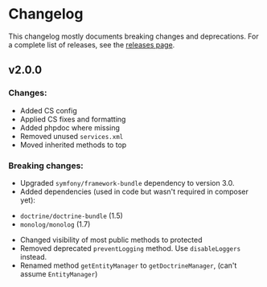 Changelog
=========

This changelog mostly documents breaking changes and deprecations.
For a complete list of releases, see the [releases page][0].

[0]: https://github.com/pkruithof/PKCommandExtraBundle/releases

## v2.0.0

### Changes:

* Added CS config
* Applied CS fixes and formatting
* Added phpdoc where missing
* Removed unused `services.xml`
* Moved inherited methods to top


### Breaking changes:

* Upgraded `symfony/framework-bundle` dependency to version 3.0.
* Added dependencies (used in code but wasn't required in composer yet):
 - `doctrine/doctrine-bundle` (1.5)
 - `monolog/monolog` (1.7)
* Changed visibility of most public methods to protected
* Removed deprecated `preventLogging` method. Use `disableLoggers` instead.
* Renamed method `getEntityManager` to `getDoctrineManager`, (can't assume `EntityManager`)
